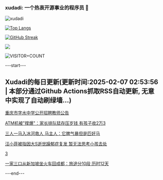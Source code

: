 ### xudadi: 一个热衷开源事业的程序员 👋

![xudadi](https://github-readme-stats-git-masterorgs-github-readme-stats-team.vercel.app/api?username=xudadi)

[![Top Langs](https://github-readme-stats.vercel.app/api/top-langs/?username=xudadi)](https://github.com/anuraghazra/github-readme-stats)

[![GitHub Streak](https://streak-stats.demolab.com?user=xudadi&locale=zh_Hans)](https://git.io/streak-stats)

![](https://raw.githubusercontent.com/xudadi/xudadi/main/assets/github-contribution-grid-snake.svg)

![VISITOR+COUNT](https://komarev.com/ghpvc/?username=xudadi&label=VISITOR+COUNT)


---start---

## Xudadi的每日更新(更新时间:2025-02-07 02:53:56 | 本部分通过Github Actions抓取RSS自动更新, 无意中实现了自动刷绿墙...)

[重庆市字水中学公开招聘教师公告](https://www.gongkaoleida.com/article/2280050)

[ATM机被"撑爆"：家长排队猛存压岁钱 有孩子收2万3](https://m.163.com/news/article/JNOC9NVI0001899O.html)

[三人一马入冰河救人 马主人：它脾气暴但是匹好马](https://m.163.com/news/article/JNO6VBL80512D3VJ.html)

[汪小菲被指因大S逝世躁郁症复发 暂无法思考小孩去处](https://m.163.com/news/article/JNOAAFO80530JPVV.html)

[3](https://m.163.com/touch/news/sub/domestic)

[一家三口从新加坡坐火车回成都：旅途分10段 历时12天](https://m.163.com/news/article/JNO83ESP053469M5.html)

---end---
